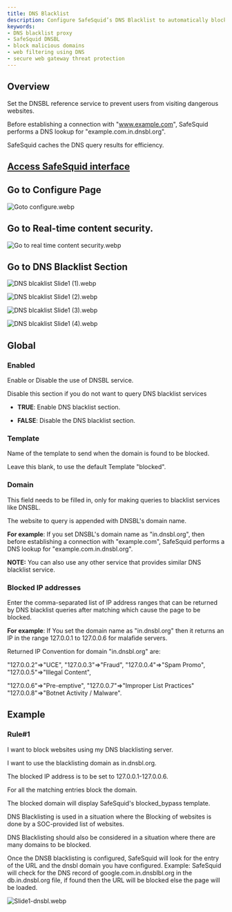 ```yaml
---
title: DNS Blacklist  
description: Configure SafeSquid’s DNS Blacklist to automatically block access to malicious or suspicious domains using real-time DNSBL lookups. Enforce SOC-based web filtering policies efficiently and prevent users from accessing harmful content.  
keywords:  
- DNS blacklist proxy  
- SafeSquid DNSBL  
- block malicious domains  
- web filtering using DNS  
- secure web gateway threat protection  
---
```


## Overview

Set the DNSBL reference service to prevent users from visiting dangerous websites.

Before establishing a connection with "www.example.com", SafeSquid performs a DNS lookup for "example.com.in.dnsbl.org".

SafeSquid caches the DNS query results for efficiency.

## [Access SafeSquid interface](/docs/08-SafeSquid%20Interface/Accessing%20the%20SafeSquid%20Interface.md)

## Go to Configure Page

![Goto configure.webp](/img/Configure/Real_Time_Content_Activity/DNS_blacklist/image1.webp)

## Go to Real-time content security.

![Go to real time content security.webp](/img/Configure/Real_Time_Content_Activity/DNS_blacklist/image2.webp)

## Go to DNS Blacklist Section

![DNS blcaklist Slide1 (1).webp](/img/Configure/Real_Time_Content_Activity/DNS_blacklist/image3.webp)

![DNS blcaklist Slide1 (2).webp](/img/Configure/Real_Time_Content_Activity/DNS_blacklist/image4.webp)

![DNS blcaklist Slide1 (3).webp](/img/Configure/Real_Time_Content_Activity/DNS_blacklist/image5.webp)

![DNS blcaklist Slide1 (4).webp](/img/Configure/Real_Time_Content_Activity/DNS_blacklist/image6.webp)

## Global

### Enabled

Enable or Disable the use of DNSBL service.

Disable this section if you do not want to query DNS blacklist services

-   **TRUE**: Enable DNS blacklist section.

-   **FALSE**: Disable the DNS blacklist section.

### Template

Name of the template to send when the domain is found to be blocked.

Leave this blank, to use the default Template "blocked".

### Domain

This field needs to be filled in, only for making queries to blacklist services like DNSBL.

The website to query is appended with DNSBL's domain name.

**For example**: If you set DNSBL's domain name as "in.dnsbl.org", then before establishing a connection with "example.com", SafeSquid performs a DNS lookup for "example.com.in.dnsbl.org".

**NOTE:** You can also use any other service that provides similar DNS blacklist service.

### Blocked IP addresses

Enter the comma-separated list of IP address ranges that can be returned by DNS blacklist queries after matching which cause the page to be blocked.

**For example**: If You set the domain name as "in.dnsbl.org" then it returns an IP in the range 127.0.0.1 to 127.0.0.6 for malafide servers.

Returned IP Convention for domain "in.dnsbl.org" are:

"127.0.0.2"=>"UCE", "127.0.0.3"=>"Fraud", "127.0.0.4"=>"Spam Promo", "127.0.0.5"=>"Illegal Content",

"127.0.0.6"=>"Pre-emptive", "127.0.0.7"=>"Improper List Practices" "127.0.0.8"=>"Botnet Activity / Malware".

## Example

### Rule#1

I want to block websites using my DNS blacklisting server.

I want to use the blacklisting domain as in.dnsbl.org.

The blocked IP address is to be set to 127.0.0.1-127.0.0.6.

For all the matching entries block the domain.

The blocked domain will display SafeSquid's blocked_bypass template.

DNS Blacklisting is used in a situation where the Blocking of websites is done by a SOC-provided list of websites.

DNS Blacklisting should also be considered in a situation where there are many domains to be blocked.

Once the DNSB blacklisting is configured, SafeSquid will look for the entry of the URL and the dnsbl domain you have configured. Example: SafeSquid will check for the DNS record of google.com.in.dnsblbl.org in the db.in.dnsbl.org file, if found then the URL will be blocked else the page will be loaded.

![Slide1-dnsbl.webp](/img/Configure/Real_Time_Content_Activity/DNS_blacklist/image7.webp)